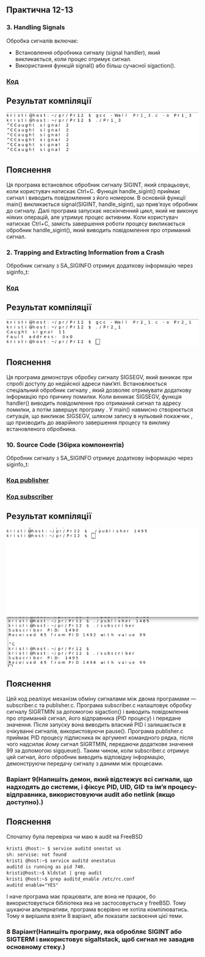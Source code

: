 ## Практична 12-13
###  3. Handling Signals
Обробка сигналів включає:
 - Встановлення обробника сигналу (signal handler), який викликається, коли процес отримує сигнал.
 - Використання функцій signal() або більш сучасної sigaction().
### [Код](Pr1_3.c)
## Результат компіляції
![](1_3.png)
## Пояснення 
Ця програма встановлює обробник сигналу SIGINT, який спрацьовує, коли користувач натискає Ctrl+C. Функція handle_sigint() приймає сигнал і виводить повідомлення з його номером. В основній функції main() викликається signal(SIGINT, handle_sigint), що прив’язує обробник до сигналу. Далі програма запускає нескінченний цикл, який не виконує ніяких операцій, але утримує процес активним. Коли користувач натискає Ctrl+C, замість завершення роботи процесу викликається обробник handle_sigint(), який виводить повідомлення про отриманий сигнал. 
### 2. Trapping and Extracting Information from a Crash
Обробник сигналу з SA_SIGINFO отримує додаткову інформацію через siginfo_t:
### [Код](Pr2_1.c)
## Результат компіляції
![](2_1.png)
## Пояснення 
Ця програма демонструє обробку сигналу SIGSEGV, який виникає при спробі доступу до недійсної адреси пам’яті. Встановлюється спеціальний обробник сигналу , який дозволяє отримувати додаткову інформацію про причину помилки. Коли виникає SIGSEGV, функція handler() виводить повідомлення про отриманий сигнал та адресу помилки, а потім завершує програму . У main() навмисно створюється ситуація, що викликає SIGSEGV, шляхом запису в нульовий покажчик , що призводить до аварійного завершення процесу та виклику встановленого обробника. 

### 10. Source Code (Збірка компонентів)
Обробник сигналу з SA_SIGINFO отримує додаткову інформацію через siginfo_t:
### [Код publisher](publisher.c)
### [Код subscriber](subscriber.c)
## Результат компіляції
![](10.png)
## Пояснення 
Цей код реалізує механізм обміну сигналами між двома програмами — subscriber.c та publisher.c.
Програма subscriber.c налаштовує обробку сигналу SIGRTMIN за допомогою sigaction() і виводить повідомлення про отриманий сигнал, його відправника (PID процесу) і передане значення. Після запуску вона виводить власний PID і залишається в очікуванні сигналів, використовуючи pause().
Програма publisher.c приймає PID процесу підписника як аргумент командного рядка, після чого надсилає йому сигнал SIGRTMIN, передаючи додаткове значення 99 за допомогою sigqueue(). Таким чином, коли subscriber.c отримує цей сигнал, його обробник виводить відповідну інформацію, демонструючи передачу сигналу з даними між процесами.

### Варіант 9(Напишіть демон, який відстежує всі сигнали, що надходять до системи, і фіксує PID, UID, GID та ім’я процесу-відправника, використовуючи audit або netlink (якщо доступно).)
## Пояснення 
Спочатку була перевірка чи маю я audit на FreeBSD
```text
kristi @host:~ $ servise auditd onestat us 
sh: servise: not found 
kristi @host:~$ service auditd onestatus 
auditd is running as pid 740. 
kristi@host:~$ kldstat | grep audit 
kristi @host:~$ grep auditd_enable /etc/rc.conf 
auditd enable="YES"
```
І наче програма має працювати, але вона не працює, бо використовується бібліотека яка не застосовується у freeBSD. Тому шукаючи альтернативи, програма всерівно не хотіла компілюватись. Тому я вирішила взяти 8 варіант, аби показати засвоєння цієї теми.
### 8 Варіант(Напишіть програму, яка обробляє SIGINT або SIGTERM і використовує sigaltstack, щоб сигнал не завадив основному стеку.)



 
